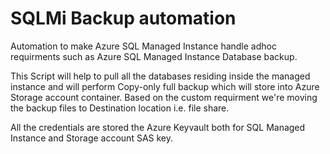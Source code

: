 # SQLMi Backup automation
Automation to make Azure SQL Managed Instance handle adhoc requirments such as Azure SQL Managed Instance Database backup.

This Script will help to pull all the databases residing inside the managed instance and will perform Copy-only full backup which will store into Azure Storage account container. Based on the custom requirment we're moving the backup files to Destination location i.e. file share.

All the credentials are stored the Azure Keyvault both for SQL Managed Instance and Storage account SAS key.
